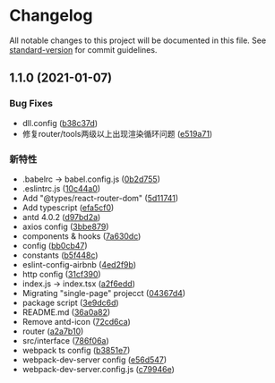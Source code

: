 # Changelog

All notable changes to this project will be documented in this file. See [standard-version](https://github.com/conventional-changelog/standard-version) for commit guidelines.

## 1.1.0 (2021-01-07)


### Bug Fixes

* dll.config ([b38c37d](https://github.com/netease-frontend-institute/ehr-react-template/commit/b38c37daae244d956d5602d5fed5d76aa8599078))
* 修复router/tools两级以上出现渲染循环问题 ([e519a71](https://github.com/netease-frontend-institute/ehr-react-template/commit/e519a7103ad5e64faee61226991143a08619eba1))


### 新特性

* .babelrc -> babel.config.js ([0b2d755](https://github.com/netease-frontend-institute/ehr-react-template/commit/0b2d75580e4c481d9f64bfc78cbd61683b38c102))
* .eslintrc.js ([10c44a0](https://github.com/netease-frontend-institute/ehr-react-template/commit/10c44a08b1a5a83ab7c0965785c2f5e9693ccf81))
* Add "@types/react-router-dom" ([5d11741](https://github.com/netease-frontend-institute/ehr-react-template/commit/5d1174160c598905d68299b175a4d0add397ac25))
* Add typescript ([efa5cf0](https://github.com/netease-frontend-institute/ehr-react-template/commit/efa5cf084d95c97438469bd9b8f7ab2f79dfe738))
* antd 4.0.2 ([d97bd2a](https://github.com/netease-frontend-institute/ehr-react-template/commit/d97bd2a279cbd33238b014ac72a2dcc77bc2c08d))
* axios config ([3bbe879](https://github.com/netease-frontend-institute/ehr-react-template/commit/3bbe879f13fba0b815b37e317d093acd0440c0e4))
* components & hooks ([7a630dc](https://github.com/netease-frontend-institute/ehr-react-template/commit/7a630dcc29492ffad079f9cff5c36795ffe1d746))
* config ([bb0cb47](https://github.com/netease-frontend-institute/ehr-react-template/commit/bb0cb475ec6708c41b3d8fc3ba15f847c2cc40c8))
* constants ([b5f448c](https://github.com/netease-frontend-institute/ehr-react-template/commit/b5f448c5b94c671736f36ae5be264f257a0d2bc6))
* eslint-config-airbnb ([4ed2f9b](https://github.com/netease-frontend-institute/ehr-react-template/commit/4ed2f9bfd60a5b9fb32a6a55a8e6b0ecf94dc30f))
* http config ([31cf390](https://github.com/netease-frontend-institute/ehr-react-template/commit/31cf390c0752a40f0183b6e8acd8a26b7d10b9ae))
* index.js -> index.tsx ([a2f6edd](https://github.com/netease-frontend-institute/ehr-react-template/commit/a2f6edd8c828bb052e3716f03cd7d6b9c10a0d78))
* Migrating "single-page" projecct ([04367d4](https://github.com/netease-frontend-institute/ehr-react-template/commit/04367d4a68547b9dd53968a87bc382f0ff5e670a))
* package script ([3e9dc6d](https://github.com/netease-frontend-institute/ehr-react-template/commit/3e9dc6d4b303656156e97ef184b45cc9f30850d8))
* README.md ([36a0a82](https://github.com/netease-frontend-institute/ehr-react-template/commit/36a0a8206b8f9f10fbe85198a059981a6c36c138))
* Remove antd-icon ([72cd6ca](https://github.com/netease-frontend-institute/ehr-react-template/commit/72cd6caf6bae098df8e52d79ad1abb5253e164ec))
* router ([a2a7b10](https://github.com/netease-frontend-institute/ehr-react-template/commit/a2a7b10ee6ba12c32d684299f3672debb141d2dc))
* src/interface ([786f06a](https://github.com/netease-frontend-institute/ehr-react-template/commit/786f06a8b3c6cc4e7e89e4f2243e594526189538))
* webpack ts config ([b3851e7](https://github.com/netease-frontend-institute/ehr-react-template/commit/b3851e77af03b166858ae9267f24d02dc07f2d22))
* webpack-dev-server config ([e56d547](https://github.com/netease-frontend-institute/ehr-react-template/commit/e56d54791a860142167c558b6c818cb0d1f6562c))
* webpack-dev-server.config.js ([c79946e](https://github.com/netease-frontend-institute/ehr-react-template/commit/c79946e658ffbc8e9bb5986a102eb6ae9cce1976))
